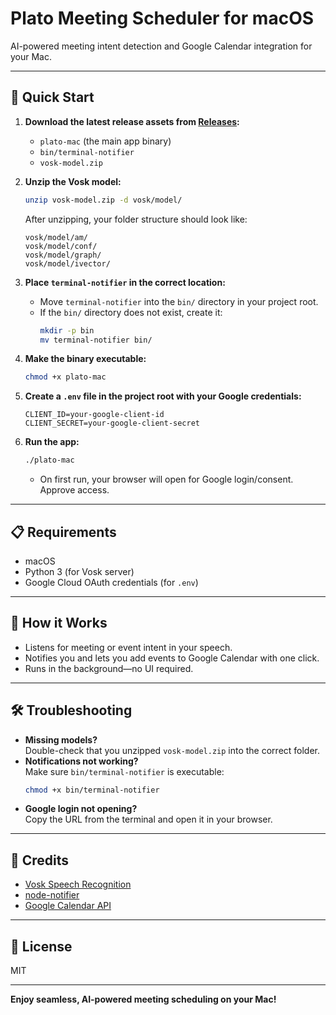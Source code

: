# Plato Meeting Scheduler for macOS

AI-powered meeting intent detection and Google Calendar integration for your Mac.

---

## 🚀 Quick Start

1. **Download the latest release assets from [Releases](https://github.com/aryanma/plato-mac/releases):**
    - `plato-mac` (the main app binary)
    - `bin/terminal-notifier`
    - `vosk-model.zip`

2. **Unzip the Vosk model:**
    ```sh
    unzip vosk-model.zip -d vosk/model/
    ```
    After unzipping, your folder structure should look like:
    ```
    vosk/model/am/
    vosk/model/conf/
    vosk/model/graph/
    vosk/model/ivector/
    ```

3. **Place `terminal-notifier` in the correct location:**
    - Move `terminal-notifier` into the `bin/` directory in your project root.
    - If the `bin/` directory does not exist, create it:
      ```sh
      mkdir -p bin
      mv terminal-notifier bin/
      ```

4. **Make the binary executable:**
    ```sh
    chmod +x plato-mac
    ```

5. **Create a `.env` file in the project root with your Google credentials:**
    ```
    CLIENT_ID=your-google-client-id
    CLIENT_SECRET=your-google-client-secret
    ```

6. **Run the app:**
    ```sh
    ./plato-mac
    ```
    - On first run, your browser will open for Google login/consent. Approve access.

---

## 📋 Requirements

- macOS
- Python 3 (for Vosk server)
- Google Cloud OAuth credentials (for `.env`)

---

## 📝 How it Works

- Listens for meeting or event intent in your speech.
- Notifies you and lets you add events to Google Calendar with one click.
- Runs in the background—no UI required.

---

## 🛠 Troubleshooting

- **Missing models?**  
  Double-check that you unzipped `vosk-model.zip` into the correct folder.
- **Notifications not working?**  
  Make sure `bin/terminal-notifier` is executable:
    ```sh
    chmod +x bin/terminal-notifier
    ```
- **Google login not opening?**  
  Copy the URL from the terminal and open it in your browser.

---

## 🙏 Credits

- [Vosk Speech Recognition](https://alphacephei.com/vosk/)
- [node-notifier](https://github.com/mikaelbr/node-notifier)
- [Google Calendar API](https://developers.google.com/calendar)

---

## 📣 License

MIT

---

**Enjoy seamless, AI-powered meeting scheduling on your Mac!** 
